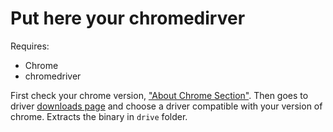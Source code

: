 # Put here your chromedirver

Requires:

* Chrome
* chromedriver

First check your chrome version,
["About Chrome Section"](chrome://settings/help). Then goes to driver [downloads
page](https://chromedriver.chromium.org/downloads) and choose a driver
compatible with your version of chrome. Extracts the binary in `drive` folder.
